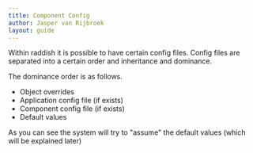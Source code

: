 ```yaml
---
title: Component Config
author: Jasper van Rijbroek
layout: guide
---
```


Within raddish it is possible to have certain config files.
Config files are separated into a certain order and inheritance and dominance.

The dominance order is as follows.

- Object overrides
- Application config file (if exists)
- Component config file (if exists)
- Default values

As you can see the system will try to "assume" the default values (which will be explained later)
